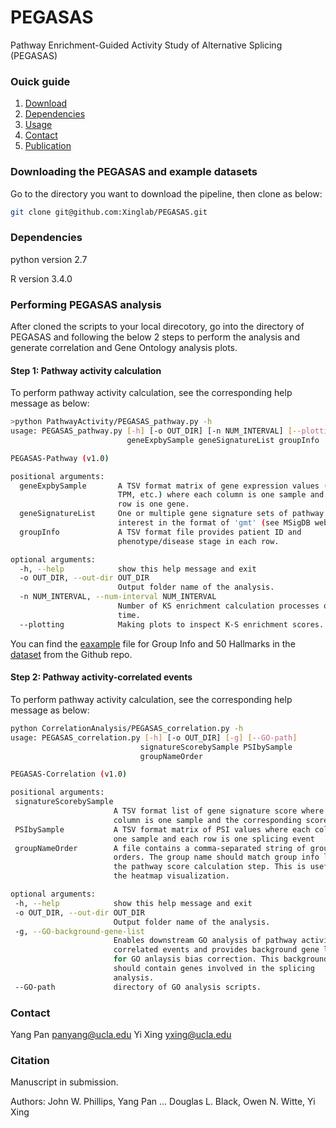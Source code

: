 # PEGASAS
Pathway Enrichment-Guided Activity Study of Alternative Splicing (PEGASAS)

### Ouick guide
1. [Download](#downdload-the-pegasas-and-example-datasets)
2. [Dependencies](#Dependencies)
3. [Usage](#performing-pegasas-analysis)
4. [Contact](#contact)
5. [Publication](#citation)

### Downloading the PEGASAS and example datasets
Go to the directory you want to download the pipeline, then clone as below:
```bash
git clone git@github.com:Xinglab/PEGASAS.git
```
### Dependencies 
python version 2.7

R version 3.4.0

### Performing PEGASAS analysis
After cloned the scripts to your local direcotory, go into the directory of PEGASAS and following the below 2 steps to perform the analysis and generate correlation and Gene Ontology analysis plots.

#### Step 1: Pathway activity calculation

To perform pathway activity calculation, see the corresponding help message as below:

```bash
>python PathwayActivity/PEGASAS_pathway.py -h
usage: PEGASAS_pathway.py [-h] [-o OUT_DIR] [-n NUM_INTERVAL] [--plotting]
                          geneExpbySample geneSignatureList groupInfo

PEGASAS-Pathway (v1.0)

positional arguments:
  geneExpbySample       A TSV format matrix of gene expression values (FPKM,
                        TPM, etc.) where each column is one sample and each
                        row is one gene.
  geneSignatureList     One or multiple gene signature sets of pathway of
                        interest in the format of 'gmt' (see MSigDB webset).
  groupInfo             A TSV format file provides patient ID and
                        phenotype/disease stage in each row.

optional arguments:
  -h, --help            show this help message and exit
  -o OUT_DIR, --out-dir OUT_DIR
                        Output folder name of the analysis.
  -n NUM_INTERVAL, --num-interval NUM_INTERVAL
                        Number of KS enrichment calculation processes one
                        time.
  --plotting            Making plots to inspect K-S enrichment scores.
  ```
 You can find the [eaxample](https://github.com/Xinglab/PEGASAS/tree/master/example) file for Group Info and 50 Hallmarks in the [dataset](https://github.com/Xinglab/PEGASAS/tree/master/PathwayActivity/dataset) from the Github repo. 
 
 #### Step 2: Pathway activity-correlated events
 
 To perform pathway activity calculation, see the corresponding help message as below:
 ```bash
 python CorrelationAnalysis/PEGASAS_correlation.py -h
usage: PEGASAS_correlation.py [-h] [-o OUT_DIR] [-g] [--GO-path]
                              signatureScorebySample PSIbySample
                              groupNameOrder

PEGASAS-Correlation (v1.0)

positional arguments:
  signatureScorebySample
                        A TSV format list of gene signature score where each
                        column is one sample and the corresponding score.
  PSIbySample           A TSV format matrix of PSI values where each column is
                        one sample and each row is one splicing event
  groupNameOrder        A file contains a comma-separated string of group name
                        orders. The group name should match group info list in
                        the pathway score calculation step. This is useful for
                        the heatmap visualization.

optional arguments:
  -h, --help            show this help message and exit
  -o OUT_DIR, --out-dir OUT_DIR
                        Output folder name of the analysis.
  -g, --GO-background-gene-list
                        Enables downstream GO analysis of pathway activity-
                        correlated events and provides background gene list
                        for GO anlaysis bias correction. This background list
                        should contain genes involved in the splicing
                        analysis.
  --GO-path             directory of GO analysis scripts.
```


### Contact

Yang Pan <panyang@ucla.edu>
Yi Xing <yxing@ucla.edu>

### Citation
Manuscript in submission. 

Authors: John W. Phillips, Yang Pan ... Douglas L. Black, Owen N. Witte, Yi Xing 
